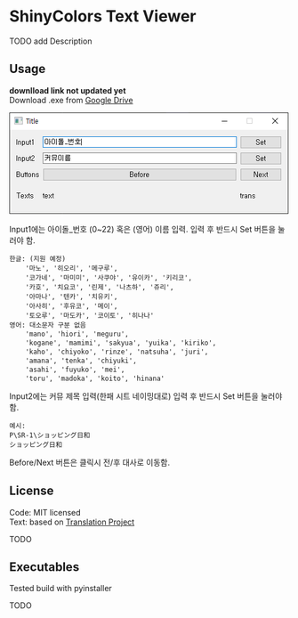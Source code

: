 # ShinyColors Text Viewer   
TODO add Description

## Usage
****downlload link not updated yet****  
Download .exe from [Google Drive](https://drive.google.com/file/d/1lND_-w6qF0oNIjiHKZsyK_rsKcHkYPco/view?usp=sharing)  
    

![usage_1](src/usage_1.PNG)

Input1에는 아이돌_번호 (0~22) 혹은 (영어) 이름 입력.
입력 후 반드시 Set 버튼을 눌러야 함.  
```
한글: (지원 예정)
    '마노', '히오리', '메구루',
    '코가네', '마미미', '사쿠야', '유이카', '키리코',
    '카호', '치요코', '린제', '나츠하', '쥬리',
    '아마나', '텐카', '치유키',
    '아사히', '후유코', '메이',
    '토오루', '마도카', '코이토', '히나나'
영어: 대소문자 구분 없음
    'mano', 'hiori', 'meguru',
    'kogane', 'mamimi', 'sakyua', 'yuika', 'kiriko',
    'kaho', 'chiyoko', 'rinze', 'natsuha', 'juri',
    'amana', 'tenka', 'chiyuki',
    'asahi', 'fuyuko', 'mei',
    'toru', 'madoka', 'koito', 'hinana'
```
  
Input2에는 커뮤 제목 입력(한패 시트 네이밍대로)
입력 후 반드시 Set 버튼을 눌러야 함. 
```
예시: 
P\SR-1\ショッピング日和  
ショッピング日和
```

Before/Next 버튼은 클릭시 전/후 대사로 이동함.


## License
Code: MIT licensed  
Text: based on [Translation Project](https://docs.google.com/spreadsheets/d/12NpZ_Tq0OMAePUn-Wuu9lH0202L5f9nvJc1pEI5CM8M/edit?usp=sharing)  
  
TODO

## Executables

Tested build with pyinstaller  

TODO  


